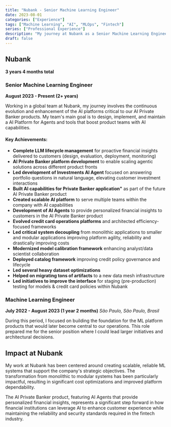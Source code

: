 ```yaml
---
title: "Nubank - Senior Machine Learning Engineer"
date: 2023-08-01
categories: ["Experience"]
tags: ["Machine Learning", "AI", "MLOps", "Fintech"]
series: ["Professional Experience"]
description: "My journey at Nubank as a Senior Machine Learning Engineer, building AI capabilities for the AI Private Banker and creating platforms to serve teams across the company."
draft: false
---
```


## Nubank
**3 years 4 months total**

### Senior Machine Learning Engineer
**August 2023 - Present (2+ years)**

Working in a global team at Nubank, my journey involves the continuous evolution and enhancement of the AI platforms critical to our AI Private Banker products. My team's main goal is to design, implement, and maintain a AI Platform for Agents and tools that boost product teams with AI capabilities.

#### Key Achievements:

* **Complete LLM lifecycle management** for proactive financial insights delivered to customers (design, evaluation, deployment, monitoring)
* **AI Private Banker platform development** to enable scaling agentic solutions across different product fronts
* **Led development of Investments AI Agent** focused on answering portfolio questions in natural language, elevating customer investment interactions
* **Built AI capabilities for Private Banker application"** as part of the future AI Private Banker product
* **Created scalable AI platform** to serve multiple teams within the company with AI capabilities
* **Development of AI Agents** to provide personalized financial insights to customers in the AI Private Banker product
* **Evolved credit card operations platforms** and architected efficiency-focused frameworks
* **Led critical system decoupling** from monolithic applications to smaller and modular applications improving platform agility, reliability and drastically improving costs
* **Modernized model calibration framework** enhancing analyst/data scientist collaboration
* **Deployed catalog framework** improving credit policy governance and lifecycle
* **Led several heavy dataset optimizations**
* **Helped on migrating tons of artifacts** to a new data mesh infrastructure
* **Led initiatives to improve the interface** for staging (pre-production) testing for models & credit card policies within Nubank

### Machine Learning Engineer
**July 2022 - August 2023 (1 year 2 months)**
*São Paulo, São Paulo, Brasil*

During this period, I focused on building the foundation for the ML platform products that would later become central to our operations. This role prepared me for the senior position where I could lead larger initiatives and architectural decisions.

## Impact at Nubank

My work at Nubank has been centered around creating scalable, reliable ML systems that support the company's strategic objectives. The transformation from monolithic to modular systems has been particularly impactful, resulting in significant cost optimizations and improved platform dependability.

The AI Private Banker product, featuring AI Agents that provide personalized financial insights, represents a significant step forward in how financial institutions can leverage AI to enhance customer experience while maintaining the reliability and security standards required in the fintech industry.
